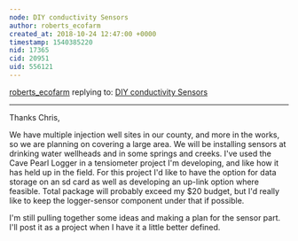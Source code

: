 ```yaml
---
node: DIY conductivity Sensors
author: roberts_ecofarm
created_at: 2018-10-24 12:47:00 +0000
timestamp: 1540385220
nid: 17365
cid: 20951
uid: 556121
---
```




[roberts_ecofarm](../profile/roberts_ecofarm) replying to: [DIY conductivity Sensors](../notes/roberts_ecofarm/10-24-2018/diy-conductivity-sensors)

----
Thanks Chris,

We have multiple injection well sites in our county, and more in the works, so we are planning on covering a large area.  We will be installing sensors at drinking water wellheads and in some springs and creeks.  I've used the Cave Pearl Logger in a tensiometer project I'm developing, and like how it has held up in the field.  For this project I'd like to have the option for data storage on an sd card as well as developing an up-link option where feasible.  Total package will probably exceed my $20 budget, but I'd really like to keep the logger-sensor component under that if possible.

I'm still pulling together some ideas and making a plan for the sensor part. I'll post it as a project when I have it a little better defined.  